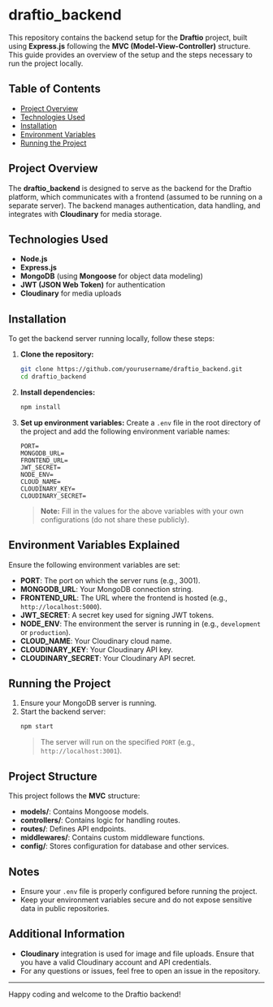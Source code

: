 # draftio_backend

This repository contains the backend setup for the **Draftio** project, built using **Express.js** following the **MVC (Model-View-Controller)** structure. This guide provides an overview of the setup and the steps necessary to run the project locally.

## Table of Contents
- [Project Overview](#project-overview)
- [Technologies Used](#technologies-used)
- [Installation](#installation)
- [Environment Variables](#environment-variables)
- [Running the Project](#running-the-project)

## Project Overview
The **draftio_backend** is designed to serve as the backend for the Draftio platform, which communicates with a frontend (assumed to be running on a separate server). The backend manages authentication, data handling, and integrates with **Cloudinary** for media storage.

## Technologies Used
- **Node.js**
- **Express.js**
- **MongoDB** (using **Mongoose** for object data modeling)
- **JWT (JSON Web Token)** for authentication
- **Cloudinary** for media uploads

## Installation
To get the backend server running locally, follow these steps:

1. **Clone the repository:**
   ```bash
   git clone https://github.com/yourusername/draftio_backend.git
   cd draftio_backend
   ```

2. **Install dependencies:**
   ```bash
   npm install
   ```

3. **Set up environment variables:**
   Create a `.env` file in the root directory of the project and add the following environment variable names:
   ```
   PORT=
   MONGODB_URL=
   FRONTEND_URL=
   JWT_SECRET=
   NODE_ENV=
   CLOUD_NAME=
   CLOUDINARY_KEY=
   CLOUDINARY_SECRET=
   ```
   > **Note:** Fill in the values for the above variables with your own configurations (do not share these publicly).

## Environment Variables Explained
Ensure the following environment variables are set:

- **PORT**: The port on which the server runs (e.g., 3001).
- **MONGODB_URL**: Your MongoDB connection string.
- **FRONTEND_URL**: The URL where the frontend is hosted (e.g., `http://localhost:5000`).
- **JWT_SECRET**: A secret key used for signing JWT tokens.
- **NODE_ENV**: The environment the server is running in (e.g., `development` or `production`).
- **CLOUD_NAME**: Your Cloudinary cloud name.
- **CLOUDINARY_KEY**: Your Cloudinary API key.
- **CLOUDINARY_SECRET**: Your Cloudinary API secret.

## Running the Project
1. Ensure your MongoDB server is running.
2. Start the backend server:
   ```bash
   npm start
   ```
   > The server will run on the specified `PORT` (e.g., `http://localhost:3001`).

## Project Structure
This project follows the **MVC** structure:
- **models/**: Contains Mongoose models.
- **controllers/**: Contains logic for handling routes.
- **routes/**: Defines API endpoints.
- **middlewares/**: Contains custom middleware functions.
- **config/**: Stores configuration for database and other services.

## Notes
- Ensure your `.env` file is properly configured before running the project.
- Keep your environment variables secure and do not expose sensitive data in public repositories.

## Additional Information
- **Cloudinary** integration is used for image and file uploads. Ensure that you have a valid Cloudinary account and API credentials.
- For any questions or issues, feel free to open an issue in the repository.

---

Happy coding and welcome to the Draftio backend!

